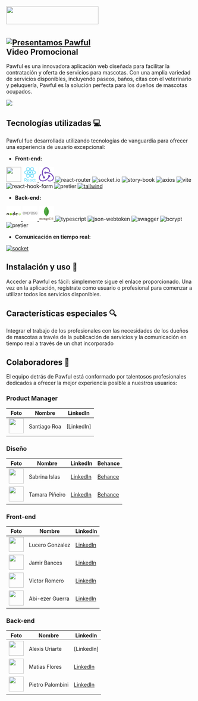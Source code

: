 # <img src="https://res.cloudinary.com/axiever/image/upload/v1678081119/Logo_Rojo_y_Rosa_Perfumeri%CC%81a_Beauty_Moderno__1_-removebg-preview_1_oeant0.svg" width="248" height="48"/>

## <a href="http://www.youtube.com/watch?v=BpwiA_5gN7U"><img src="http://img.youtube.com/vi/BpwiA_5gN7U/0.jpg" alt="Presentamos Pawful" width="240"></a> <br/> Video Promocional


Pawful es una innovadora aplicación web diseñada para facilitar la contratación y oferta de servicios para mascotas. Con una amplia variedad de servicios disponibles, incluyendo paseos, baños, citas con el veterinario y peluquería, Pawful es la solución perfecta para los dueños de mascotas ocupados.

<img src="https://res.cloudinary.com/axiever/image/upload/v1678082469/Captura_de_pantalla_2023-03-06_010053_trpb34.png" height="300" width="auto"/>

## Tecnologías utilizadas 💻

Pawful fue desarrollada utilizando tecnologías de vanguardia para ofrecer una experiencia de usuario excepcional:

- **Front-end:**


<img src="https://cdn.jsdelivr.net/gh/devicons/devicon/icons/javascript/javascript-original.svg" width="40" height="40"/> <a href="https://reactjs.org/" target="_blank" rel="noreferrer"> <img src="https://raw.githubusercontent.com/devicons/devicon/master/icons/react/react-original-wordmark.svg" alt="react" width="40" height="40"/> </a> <a href="https://redux.js.org" target="_blank" rel="noreferrer"> <img src="https://raw.githubusercontent.com/devicons/devicon/master/icons/redux/redux-original.svg" alt="redux" width="40" height="40"/> </a> <img src="https://res.cloudinary.com/axiever/image/upload/v1678117833/descargar_1_m83ocn.svg" alt="react-router" width="40" height="40"/> <img src="https://cdn.jsdelivr.net/gh/devicons/devicon/icons/socketio/socketio-original-wordmark.svg" alt="socket.io" width="40" height="40"/> <img src="https://cdn.jsdelivr.net/gh/devicons/devicon/icons/storybook/storybook-original.svg" alt="story-book" width="40" height="40"/> <img src="https://res.cloudinary.com/axiever/image/upload/v1678118395/descargar_2_uymmsz.svg" alt="axios" width="40" height="40"/> <img src="https://res.cloudinary.com/axiever/image/upload/v1678118577/descargar_3_f8bdyd.svg" alt="vite" width="40" height="40"/> <img src="https://res.cloudinary.com/axiever/image/upload/v1678118769/descargar_4_lfn6sa.svg" alt="react-hook-form" width="40" height="40"/> <img src="https://res.cloudinary.com/axiever/image/upload/v1678119234/descargar_5_vknrwc.svg" alt="pretier" width="40" height="40"/> <a href="https://tailwindcss.com/" target="_blank" rel="noreferrer"> <img src="https://www.vectorlogo.zone/logos/tailwindcss/tailwindcss-icon.svg" alt="tailwind" width="40" height="40"/> </a> 


- **Back-end:** 

<a href="https://nodejs.org" target="_blank" rel="noreferrer"> <img src="https://raw.githubusercontent.com/devicons/devicon/master/icons/nodejs/nodejs-original-wordmark.svg" alt="nodejs" width="40" height="40"/> </a>    <a href="https://expressjs.com" target="_blank" rel="noreferrer"> <img src="https://raw.githubusercontent.com/devicons/devicon/master/icons/express/express-original-wordmark.svg" alt="express" width="40" height="40"/> </a>  <a href="https://www.mongodb.com/" target="_blank" rel="noreferrer"> <img src="https://raw.githubusercontent.com/devicons/devicon/master/icons/mongodb/mongodb-original-wordmark.svg" alt="mongodb" width="40" height="40"/> </a> <img src="https://cdn.jsdelivr.net/gh/devicons/devicon/icons/typescript/typescript-original.svg" alt="typescript" width="40" height="40"/> <img src="https://res.cloudinary.com/axiever/image/upload/v1678119748/jsonwebtokens_e25cqe.svg" alt="json-webtoken" width="40" height="40"/>  <img src="https://res.cloudinary.com/axiever/image/upload/v1678119877/descargar_6_j4pnsl.svg" alt="swagger" width="40" height="40"/> <img src="https://stackjava.com/wp-content/uploads/2018/03/bcrypt-logo.jpg" alt="bcrypt" width="40" height="40"/> <img src="https://res.cloudinary.com/axiever/image/upload/v1678119234/descargar_5_vknrwc.svg" alt="pretier" width="40" height="40"/>


- **Comunicación en tiempo real:**

<a href="https://socket.io/" target="_blank" rel="noreferrer"> <img src="https://res.cloudinary.com/axiever/image/upload/v1677639160/Socket-io.svg_ormrdv.png" alt="socket" width="40" height="40"/> </a>

## Instalación y uso 📲

Acceder a Pawful es fácil: simplemente sigue el enlace proporcionado. Una vez en la aplicación, regístrate como usuario o profesional para comenzar a utilizar todos los servicios disponibles.

## Características especiales 🔍

Integrar el trabajo de los profesionales con las necesidades de los dueños de mascotas a través de la publicación de servicios y la comunicación en tiempo real a través de un chat incorporado

## Colaboradores 👥

El equipo detrás de Pawful está conformado por talentosos profesionales dedicados a ofrecer la mejor experiencia posible a nuestros usuarios:

### Product Manager
| Foto | Nombre | LinkedIn |
|------|--------|--------|
| <img src="https://ca.slack-edge.com/T02KS88FB0E-U04LUQPRH3K-59f6f53f0dc8-512" width="40" height="40"/> | Santiago Roa | [LinkedIn] |

### Diseño
| Foto | Nombre | LinkedIn | Behance |
|------|--------|----------|---------|
| <img src="https://cdn.discordapp.com/attachments/1078308908407455744/1082301823928508517/Sabri.Islas.jpeg" width="40" height="40"/> | Sabrina Islas | <a href="https://www.linkedin.com/in/sabrina-islas/">LinkedIn</a> | <a href="https://www.behance.net/tamarabepie901">Behance</a> |
| <img src="https://mir-s3-cdn-cf.behance.net/user/138/080324191385303.6218130a6177e.jpg" width="40" height="40"/> | Tamara Piñeiro | <a href="https://www.linkedin.com/in/tamarabepiuxdesigner/">LinkedIn</a> | <a href="https://www.behance.net/sabrinaislas">Behance</a> |

### Front-end
| Foto | Nombre | LinkedIn |
|------|--------|----------|
| <img src="https://ca.slack-edge.com/T02KS88FB0E-U04EKK65UJ1-19bc19f0b1aa-512" width="40" height="40"/> | Lucero Gonzalez | <a href="https://www.linkedin.com/in/gonzalezlucerocamila/">LinkedIn</a> |
| <img src="https://ca.slack-edge.com/T02KS88FB0E-U045H0YJ5NJ-749b433db55f-512" width="40" height="40"/> | Jamir Bances | <a href="https://www.linkedin.com/in/jamir-bances/">LinkedIn</a> |
| <img src="https://ca.slack-edge.com/T02KS88FB0E-U02U52VKHJP-9f1d228d0221-512" width="40" height="40"/> | Victor Romero | <a href="https://www.linkedin.com/in/victor-manuel-romero-juarez-6a5940206/">LinkedIn</a> |
| <img src="https://ca.slack-edge.com/T02KS88FB0E-U04HFDMQACC-a430d5fac2ef-512" width="40" height="40"/> | Abi-ezer Guerra | <a href="https://www.linkedin.com/in/abi-ezer-xavier-guerra-cuadros-7519b921a/">LinkedIn</a> |

### Back-end
| Foto | Nombre | LinkedIn |
|------|--------|----------|
| <img src="https://ca.slack-edge.com/T02KS88FB0E-U04GFFSEBM5-16a5a977802f-512" width="40" height="40"/> | Alexis Uriarte | [LinkedIn] |
| <img src="https://ca.slack-edge.com/T02KS88FB0E-U044V8EKXHB-3823ce03b279-512" width="40" height="40"/> | Matias Flores | <a href="https://www.linkedin.com/in/matfres/">LinkedIn</a> |
| <img src="https://ca.slack-edge.com/T02KS88FB0E-U04KGJUSZ5Z-14f9cd5b3d92-512" width="40" height="40"/> | Pietro Palombini | <a href="https://www.linkedin.com/in/pietropalombini/">LinkedIn</a> |



